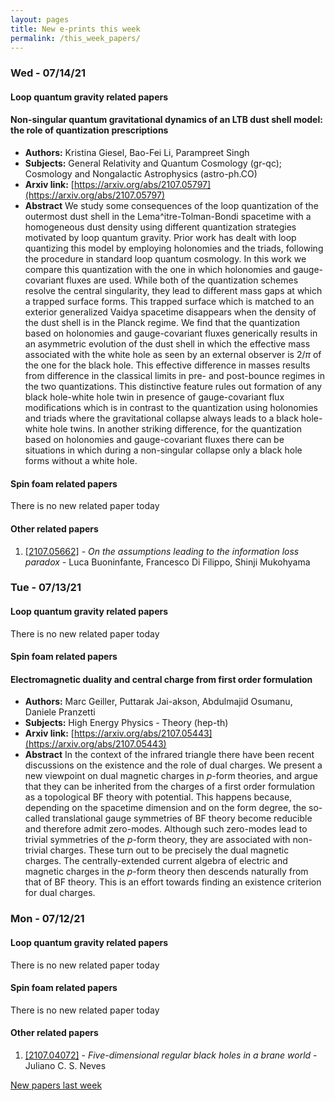 ```yaml
---
layout: pages
title: New e-prints this week
permalink: /this_week_papers/
---
```




### Wed - 07/14/21

#### Loop quantum gravity related papers

#### **Non-singular quantum gravitational dynamics of an LTB dust shell model:  the role of quantization prescriptions**
 - **Authors:** Kristina Giesel, Bao-Fei Li, Parampreet Singh
 - **Subjects:** General Relativity and Quantum Cosmology (gr-qc); Cosmology and Nongalactic Astrophysics (astro-ph.CO)
 - **Arxiv link:** [https://arxiv.org/abs/2107.05797](https://arxiv.org/abs/2107.05797)
 - **Abstract**
 We study some consequences of the loop quantization of the outermost dust shell in the Lema\^itre-Tolman-Bondi spacetime with a homogeneous dust density using different quantization strategies motivated by loop quantum gravity. Prior work has dealt with loop quantizing this model by employing holonomies and the triads, following the procedure in standard loop quantum cosmology. In this work we compare this quantization with the one in which holonomies and gauge-covariant fluxes are used. While both of the quantization schemes resolve the central singularity, they lead to different mass gaps at which a trapped surface forms. This trapped surface which is matched to an exterior generalized Vaidya spacetime disappears when the density of the dust shell is in the Planck regime. We find that the quantization based on holonomies and gauge-covariant fluxes generically results in an asymmetric evolution of the dust shell in which the effective mass associated with the white hole as seen by an external observer is $2/\pi$ of the one for the black hole. This effective difference in masses results from difference in the classical limits in pre- and post-bounce regimes in the two quantizations. This distinctive feature rules out formation of any black hole-white hole twin in presence of gauge-covariant flux modifications which is in contrast to the quantization using holonomies and triads where the gravitational collapse always leads to a black hole-white hole twins. In another striking difference, for the quantization based on holonomies and gauge-covariant fluxes there can be situations in which during a non-singular collapse only a black hole forms without a white hole. 

#### Spin foam related papers

There is no new related paper today 



#### Other related papers

1. [[2107.05662]](https://arxiv.org/abs/2107.05662) - *On the assumptions leading to the information loss paradox* - Luca Buoninfante, Francesco Di Filippo, Shinji Mukohyama



### Tue - 07/13/21

#### Loop quantum gravity related papers

There is no new related paper today 

#### Spin foam related papers

#### **Electromagnetic duality and central charge from first order formulation**
 - **Authors:** Marc Geiller, Puttarak Jai-akson, Abdulmajid Osumanu, Daniele Pranzetti
 - **Subjects:** High Energy Physics - Theory (hep-th)
 - **Arxiv link:** [https://arxiv.org/abs/2107.05443](https://arxiv.org/abs/2107.05443)
 - **Abstract**
 In the context of the infrared triangle there have been recent discussions on the existence and the role of dual charges. We present a new viewpoint on dual magnetic charges in $p$-form theories, and argue that they can be inherited from the charges of a first order formulation as a topological BF theory with potential. This happens because, depending on the spacetime dimension and on the form degree, the so-called translational gauge symmetries of BF theory become reducible and therefore admit zero-modes. Although such zero-modes lead to trivial symmetries of the $p$-form theory, they are associated with non-trivial charges. These turn out to be precisely the dual magnetic charges. The centrally-extended current algebra of electric and magnetic charges in the $p$-form theory then descends naturally from that of BF theory. This is an effort towards finding an existence criterion for dual charges. 

### Mon - 07/12/21

#### Loop quantum gravity related papers

There is no new related paper today 

#### Spin foam related papers

There is no new related paper today 



#### Other related papers

1. [[2107.04072]](https://arxiv.org/abs/2107.04072) - *Five-dimensional regular black holes in a brane world* - Juliano C. S. Neves






[New papers last week]({{site.url}}/archived/weekly/pre-print/2021/07/12/archived_weekly_papers.html)